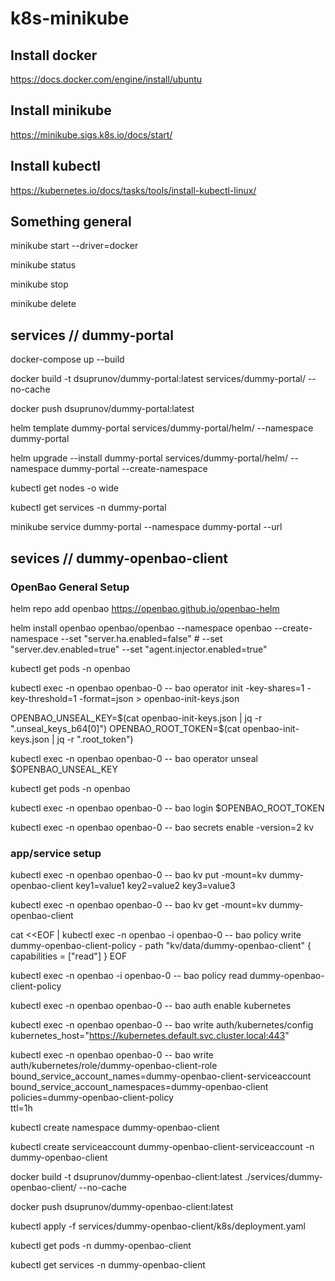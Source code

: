 # k8s-minikube

## Install docker

https://docs.docker.com/engine/install/ubuntu

## Install minikube

https://minikube.sigs.k8s.io/docs/start/


## Install kubectl

https://kubernetes.io/docs/tasks/tools/install-kubectl-linux/


## Something general

minikube start --driver=docker

minikube status

minikube stop

minikube delete


## services // dummy-portal 

docker-compose up --build

docker build -t dsuprunov/dummy-portal:latest services/dummy-portal/ --no-cache

docker push dsuprunov/dummy-portal:latest

helm template dummy-portal services/dummy-portal/helm/ --namespace dummy-portal

helm upgrade --install dummy-portal services/dummy-portal/helm/ --namespace dummy-portal --create-namespace

kubectl get nodes -o wide

kubectl get services -n dummy-portal

minikube service dummy-portal --namespace dummy-portal --url


## sevices // dummy-openbao-client


### OpenBao General Setup

helm repo add openbao https://openbao.github.io/openbao-helm

helm install openbao openbao/openbao --namespace openbao --create-namespace --set "server.ha.enabled=false" # --set "server.dev.enabled=true" --set "agent.injector.enabled=true"

kubectl get pods -n openbao

kubectl exec -n openbao openbao-0 -- bao operator init -key-shares=1 -key-threshold=1 -format=json > openbao-init-keys.json

OPENBAO_UNSEAL_KEY=$(cat openbao-init-keys.json | jq -r ".unseal_keys_b64[0]")
OPENBAO_ROOT_TOKEN=$(cat openbao-init-keys.json | jq -r ".root_token")

kubectl exec -n openbao openbao-0 -- bao operator unseal $OPENBAO_UNSEAL_KEY

kubectl get pods -n openbao

kubectl exec -n openbao openbao-0 -- bao login $OPENBAO_ROOT_TOKEN

kubectl exec -n openbao openbao-0 -- bao secrets enable -version=2 kv


### app/service setup

kubectl exec -n openbao openbao-0 -- bao kv put -mount=kv dummy-openbao-client key1=value1 key2=value2 key3=value3

kubectl exec -n openbao openbao-0 -- bao kv get -mount=kv dummy-openbao-client


cat <<EOF | kubectl exec -n openbao -i openbao-0 -- bao policy write dummy-openbao-client-policy -
path "kv/data/dummy-openbao-client" {
  capabilities = ["read"]
}
EOF

kubectl exec -n openbao -i openbao-0 -- bao policy read dummy-openbao-client-policy

kubectl exec -n openbao openbao-0 -- bao auth enable kubernetes

kubectl exec -n openbao openbao-0 -- bao write auth/kubernetes/config kubernetes_host="https://kubernetes.default.svc.cluster.local:443"

kubectl exec -n openbao openbao-0 -- bao write auth/kubernetes/role/dummy-openbao-client-role \
  bound_service_account_names=dummy-openbao-client-serviceaccount \
  bound_service_account_namespaces=dummy-openbao-client \
  policies=dummy-openbao-client-policy \
  ttl=1h

kubectl create namespace dummy-openbao-client

kubectl create serviceaccount dummy-openbao-client-serviceaccount -n dummy-openbao-client

docker build -t dsuprunov/dummy-openbao-client:latest ./services/dummy-openbao-client/ --no-cache

docker push dsuprunov/dummy-openbao-client:latest

kubectl apply -f services/dummy-openbao-client/k8s/deployment.yaml

kubectl get pods -n dummy-openbao-client

kubectl get services -n dummy-openbao-client
